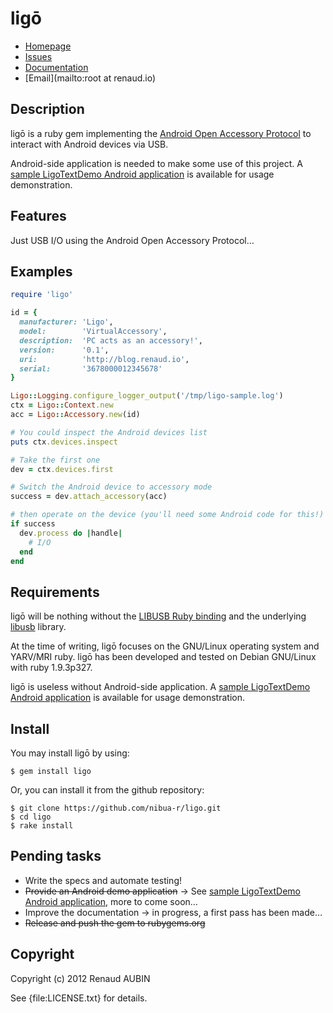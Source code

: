 <!--- coding: utf-8; fill-column: 80 --->
# ligō

* [Homepage](https://github.com/nibua-r/ligo#readme)
* [Issues](https://github.com/nibua-r/ligo/issues)
* [Documentation](http://rubydoc.info/gems/ligo/frames)
* [Email](mailto:root at renaud.io)

## Description

ligō is a ruby gem implementing the
[Android Open Accessory Protocol](http://source.android.com/tech/accessories/aoap/aoa.html)
to interact with Android devices via USB.

Android-side application is needed to make some use of this project. A
[sample LigoTextDemo Android application](https://github.com/nibua-r/LigoTextDemo)
is available for usage demonstration.

## Features

Just USB I/O using the Android Open Accessory Protocol…

## Examples

```ruby
require 'ligo'

id = {
  manufacturer: 'Ligo',
  model:        'VirtualAccessory',
  description:  'PC acts as an accessory!',
  version:      '0.1',
  uri:          'http://blog.renaud.io',
  serial:       '3678000012345678'
}

Ligo::Logging.configure_logger_output('/tmp/ligo-sample.log')
ctx = Ligo::Context.new
acc = Ligo::Accessory.new(id)

# You could inspect the Android devices list
puts ctx.devices.inspect

# Take the first one
dev = ctx.devices.first

# Switch the Android device to accessory mode
success = dev.attach_accessory(acc)

# then operate on the device (you'll need some Android code for this!)
if success
  dev.process do |handle|
    # I/O
  end
end
```

## Requirements

ligō will be nothing without the
[LIBUSB Ruby binding](https://github.com/larskanis/libusb) and the underlying
[libusb](http://libusbx.org/) library.

At the time of writing, ligō focuses on the GNU/Linux operating system and
YARV/MRI ruby. ligō has been developed and tested on Debian GNU/Linux with ruby
1.9.3p327.

ligō is useless without Android-side application. A
[sample LigoTextDemo Android application](https://github.com/nibua-r/LigoTextDemo)
is available for usage demonstration.

## Install

You may install ligō by using:

    $ gem install ligo

Or, you can install it from the github repository:

    $ git clone https://github.com/nibua-r/ligo.git
    $ cd ligo
    $ rake install


## Pending tasks

* Write the specs and automate testing!
* <s>Provide an Android demo application</s> → See
  [sample LigoTextDemo Android application](https://github.com/nibua-r/LigoTextDemo),
  more to come soon…
* Improve the documentation → in progress, a first pass has been made…
* <s>Release and push the gem to rubygems.org</s>

## Copyright

Copyright (c) 2012 Renaud AUBIN

See {file:LICENSE.txt} for details.
